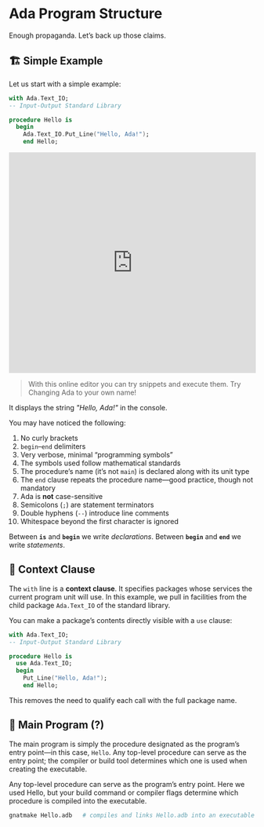 # Ada Program Structure

Enough propaganda. Let’s back up those claims.

## 🏗️ Simple Example

Let us start with a simple example:

```Ada
with Ada.Text_IO;
-- Input-Output Standard Library

procedure Hello is
  begin
    Ada.Text_IO.Put_Line("Hello, Ada!");
    end Hello;
```

<iframe
  width="100%"
  height="450"
  src="https://www.jdoodle.com/ia/1GLa"
  frameborder="0">
</iframe>

> With this online editor you can try snippets and execute them. Try Changing Ada to your own name!


It displays the string *"Hello, Ada!"* in the console.

You may have noticed the following:

1. No curly brackets
2. `begin`–`end` delimiters
3. Very verbose, minimal “programming symbols”
4. The symbols used follow mathematical standards
5. The procedure’s name (it’s not `main`) is declared along with its unit type
6. The `end` clause repeats the procedure name—good practice, though not mandatory
7. Ada is **not** case-sensitive
8. Semicolons (`;`) are statement terminators
9. Double hyphens (`--`) introduce line comments
10. Whitespace beyond the first character is ignored

Between **`is`** and **`begin`** we write *declarations*.
Between **`begin`** and **`end`** we write *statements*.

## 📜 Context Clause

The `with` line is a **context clause**. It specifies packages whose services the current program unit will use. In this example, we pull in facilities from the child package `Ada.Text_IO` of the standard library.

You can make a package’s contents directly visible with a `use` clause:

```Ada
with Ada.Text_IO;
-- Input-Output Standard Library

procedure Hello is
  use Ada.Text_IO;
  begin
    Put_Line("Hello, Ada!");
    end Hello;
```

<body>
    <div data-pym-src='https://www.jdoodle.com/embed/v1/421ff9dcf2ef5c58'></div>
    <script src='https://www.jdoodle.com/assets/jdoodle-pym.min.js' type='text/javascript'></script>
    </body>
  
This removes the need to qualify each call with the full package name.

## 🚀 Main Program (?)

The main program is simply the procedure designated as the program’s entry point—in this case, `Hello`. Any top-level procedure can serve as the entry point; the compiler or build tool determines which one is used when creating the executable.

Any top-level procedure can serve as the program’s entry point. Here we used Hello, but your build command or compiler flags determine which procedure is compiled into the executable.

```bash
gnatmake Hello.adb   # compiles and links Hello.adb into an executable
```
